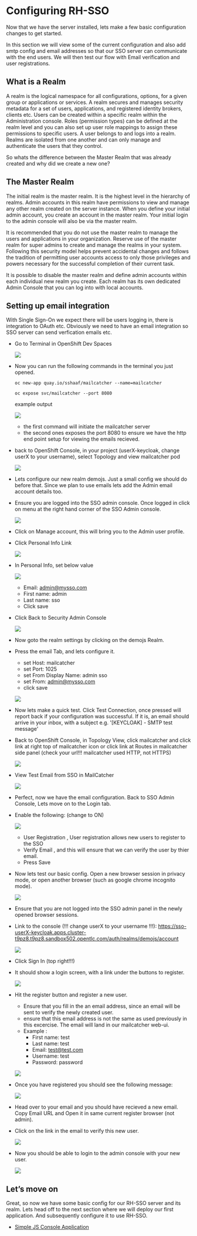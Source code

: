 # Configuring RH-SSO

Now that we have the server installed, lets make a few basic configuration changes to get started.

In this section we will view some of the current configuration and also add smtp config and email addresses so that our SSO server can communicate with the end users. We will then test our flow with Email verification and user registrations.

## What is a Realm

A realm is the logical namespace for all configurations, options, for a given group or applications or services. A realm secures and manages security metadata for a set of users, applications, and registered identity brokers, clients etc. Users can be created within a specific realm within the Administration console. Roles (permission types) can be defined at the realm level and you can also set up user role mappings to assign these permissions to specific users. A user belongs to and logs into a realm. Realms are isolated from one another and can only manage and authenticate the users that they control.

So whats the difference between the Master Realm that was already created and why did we create a new one?

## The Master Realm

The initial realm is the master realm. It is the highest level in the hierarchy of realms. Admin accounts in this realm have permissions to view and manage any other realm created on the server instance. When you define your initial admin account, you create an account in the master realm. Your initial login to the admin console will also be via the master realm.

It is recommended that you do not use the master realm to manage the users and applications in your organization. Reserve use of the master realm for super admins to create and manage the realms in your system. Following this security model helps prevent accidental changes and follows the tradition of permitting user accounts access to only those privileges and powers necessary for the successful completion of their current task.

It is possible to disable the master realm and define admin accounts within each individual new realm you create. Each realm has its own dedicated Admin Console that you can log into with local accounts.

## Setting up email integration

With Single Sign-On we expect there will be users logging in, there is integration to OAuth etc. Obviously we need to have an email integration so SSO server can send verfication emails etc.

- Go to Terminal in OpenShift Dev Spaces
  
  ![](images/sso-25.png)

- Now you can run the following commands in the terminal you just opened.
  
  ```ssh
  oc new-app quay.io/sshaaf/mailcatcher --name=mailcatcher

  oc expose svc/mailcatcher --port 8080
  ```

  example output

  ![](images/sso-28.png)

  - the first command will initiate the mailcatcher server
  - the second ones exposes the port 8080 to ensure we have the http end point setup for viewing the emails recieved.

- back to OpenShift Console, in your project (userX-keycloak, change userX to your username), select Topology and view mailcatcher pod
  
  ![](images/sso-29.png)

- Lets configure our new realm demojs. Just a small config we should do before that. Since we plan to use emails lets add the Admin email account details too.

- Ensure you are logged into the SSO admin console. Once logged in click on menu at the right hand corner of the SSO Admin console.

  ![](images/sso-30.png)

- Click on Manage account, this will bring you to the Admin user profile.
- Click Personal Info Link
  
  ![](images/sso-31.png)

- In Personal Info, set below value
  
  ![](images/sso-32.png)

  - Email: admin@mysso.com
  - First name: admin
  - Last name: sso
  - Click save

- Click Back to Security Admin Console
  
  ![](images/sso-33.png)

- Now goto the realm settings by clicking on the demojs Realm.
- Press the email Tab, and lets configure it.

  - set Host: mailcatcher
  - set Port: 1025
  - set From Display Name: admin sso
  - set From: admin@mysso.com
  - click save
  
  ![](images/sso-34.png)
  
- Now lets make a quick test. Click Test Connection, once pressed will report back if your configuration was successful. If it is, an email should arrive in your inbox, with a subject e.g. '[KEYCLOAK] - SMTP test message'
- Back to OpenShift Console, in Topology View, click mailcatcher and click link at right top of mailcatcher icon or click link at Routes in mailcatcher side panel (check your url!!! mailcatcher used HTTP, not HTTPS) 
  
  ![](images/sso-36.png)

- View Test Email from SSO in MailCatcher
  
  ![](images/sso-37.png)

- Perfect, now we have the email configuration. Back to SSO Admin Console, Lets move on to the Login tab.
- Enable the following: (change to ON)

  ![](images/sso-38.png)

  - User Registration , User registration allows new users to register to the SSO
  - Verify Email , and this will ensure that we can verify the user by thier email.
  - Press Save

- Now lets test our basic config. Open a new browser session in privacy mode, or open another browser (such as google chrome incognito mode).

  ![](images/sso-39.png)

- Ensure that you are not logged into the SSO admin panel in the newly opened browser sessions.
- Link to the console (!!! change userX to your username !!!): https://sso-userX-keycloak.apps.cluster-t9pz8.t9pz8.sandbox502.opentlc.com/auth/realms/demojs/account

  ![](images/sso-40.png)

- Click Sign In (top right!!!)
- It should show a login screen, with a link under the buttons to register.
  
  ![](images/sso-41.png)

- Hit the register button and register a new user.
  - Ensure that you fill in the an email address, since an email will be sent to verify the newly created user. 
  - ensure that this email address is not the same as used previously in this excercise. The email will land in our mailcatcher web-ui.
  - Example :
    - First name: test
    - Last name: test
    - Email: test@test.com
    - Username: test
    - Password: password

  ![](images/sso-42.png)

- Once you have registered you should see the following message:

  ![](images/sso-43.png)

- Head over to your email and you should have recieved a new email. Copy Email URL and Open it in same current register browser (not admin).
- Click on the link in the email to verify this new user. 
  
  ![](images/sso-45.png)

- Now you should be able to login to the admin console with your new user.
  
  ![](images/sso-46.png)

## Let’s move on

Great, so now we have some basic config for our RH-SSO server and its realm. Lets head off to the next section where we will deploy our first application. And subsequently configure it to use RH-SSO.

- [Simple JS Console Application](5-jsconsole.md)